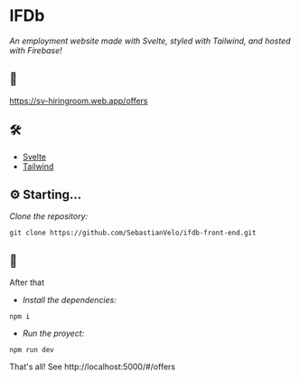 # IFDb

_An employment website made with Svelte, styled with Tailwind, and hosted with Firebase!_

## :link:
https://sv-hiringroom.web.app/offers

## 🛠️

* [Svelte](https://svelte.dev/)  
* [Tailwind](https://tailwindcss.com/) 

## ⚙️ Starting... 

_Clone the repository:_

```
git clone https://github.com/SebastianVelo/ifdb-front-end.git
```

## 🚀

After that

* _Install the dependencies:_
```
npm i
```

* _Run the proyect:_
```
npm run dev
```

That's all! See http://localhost:5000/#/offers
